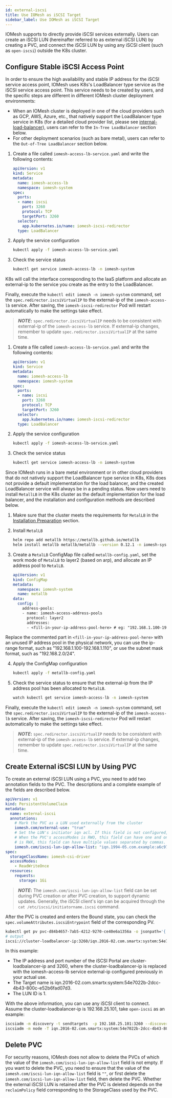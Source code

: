 ```yaml
---
id: external-iscsi
title: Use IOMesh as iSCSI Target
sidebar_label: Use IOMesh as iSCSI Target
---
```


IOMesh supports to directly provide iSCSI services externally. Users can create an iSCSI LUN (hereinafter referred to as external iSCSI LUN) by creating a PVC, and connect the iSCSI LUN by using any iSCSI client (such as `open-iscsi`) outside the K8s cluster.

## Configure Stable iSCSI Access Point

In order to ensure the high availability and stable IP address for the iSCSI service access point, IOMesh uses K8s's LoadBalancer type service as the iSCSI service access point. This service needs to be created by users, and the specific steps are different in different IOMesh cluster deployment environments:
*  When an IOMesh cluster is deployed in one of the cloud providers such as GCP, AWS, Azure, etc., that natively support the LoadBalancer type service in K8s (for a detailed cloud provider list, please see [internal-load-balancer](https://kubernetes.io/docs/concepts/services-networking/service/#internal-load-balancer)), users can refer to the `In-Tree LoadBalancer` section below.
* For other deployment scenarios (such as bare metal), users can refer to the `Out-of-Tree LoadBalancer` section below.

<!--DOCUSAURUS_CODE_TABS-->

<!--In-Tree LoadBalancer-->
1. Create a file called `iomesh-access-lb-service.yaml` and write the following contents:

    ```yaml
    apiVersion: v1
    kind: Service
    metadata:
      name: iomesh-access-lb
      namespace: iomesh-system
    spec:
      ports:
      - name: iscsi
        port: 3260
        protocol: TCP
        targetPort: 3260
      selector:
        app.kubernetes.io/name: iomesh-iscsi-redirector
      type: LoadBalancer
    ```

2. Apply the service configuration

    ```bash
    kubectl apply -f iomesh-access-lb-service.yaml
    ```

3. Check the service status

    ```bash
    kubectl get service iomesh-access-lb -n iomesh-system
    ```
K8s will call the interface corresponding to the IaaS platform and allocate an external-ip to the service you create as the entry to the LoadBalancer.

Finally, execute the `kubectl edit iomesh -n iomesh-system` command, set the `spec.redirector.iscsiVirtualIP` to the external-ip of the `iomesh-access-lb` service. After saving, the `iomesh-iscsi-redirector` Pod will restart automatically to make the settings take effect.

> **_NOTE_:** `spec.redirector.iscsiVirtualIP` needs to be consistent with external-ip of the `iomesh-access-lb` service. If external-ip changes, remember to update `spec.redirector.iscsiVirtualIP` at the same time.

<!--Out-of-Tree LoadBalancer-->
1. Create a file called `iomesh-access-lb-service.yaml` and write the following contents:

    ```yaml
    apiVersion: v1
    kind: Service
    metadata:
      name: iomesh-access-lb
      namespace: iomesh-system
    spec:
      ports:
      - name: iscsi
        port: 3260
        protocol: TCP
        targetPort: 3260
      selector:
        app.kubernetes.io/name: iomesh-iscsi-redirector
      type: LoadBalancer
    ```

2. Apply the service configuration

    ```bash
    kubectl apply -f iomesh-access-lb-service.yaml
    ```

3. Check the service status

    ```bash
    kubectl get service iomesh-access-lb -n iomesh-system
    ```

Since IOMesh runs in a bare metal environment or in other cloud providers that do not natively support the LoadBalancer type service in K8s, K8s does not provide a default implementation for the load balancer, and the created LoadBalancer service will always be in a pending status. Now users need to install `MetallLB` in the K8s cluster as the default implementation for the load balancer, and the installation and configuration methods are described below.

1. Makre sure that the cluster meets the requirements for `MetalLB` in the [Installation Preparation](https://metallb.universe.tf/installation/#preparation) section.

2. Install `MetalLB`

    ```bash
    helm repo add metallb https://metallb.github.io/metallb
    helm install metallb metallb/metallb --version 0.12.1 -n iomesh-system
    ```

3. Create a `MetalLB` ConfigMap file called `metallb-config.yaml`, set the work mode of `MetalLB` to layer2 (based on arp), and allocate an IP address pool to `MetalLB`.

    ```yaml
    apiVersion: v1
    kind: ConfigMap
    metadata:
      namespace: iomesh-system
      name: metallb
    data:
      config: |
        address-pools:
        - name: iomesh-access-address-pools
          protocol: layer2
          addresses:
          - <fill-in-your-ip-address-pool-here> # eg: "192.168.1.100-192.168.1.110" or "192.168.2.0/24"
    ```
Replace the commented part in `<fill-in-your-ip-address-pool-here>` with an unused IP address pool in the physical network, you can use the ip-range format, such as "192.168.1.100-192.168.1.110", or use the subnet mask format, such as "192.168.2.0/24".

4. Apply the ConfigMap configuration

    ```bash
    kubectl apply -f metallb-config.yaml
    ```

5. Check the service status to ensure that the external-ip from the IP address pool has been allocated to `MetalLB`.

    ```bash
    watch kubectl get service iomesh-access-lb -n iomesh-system
    ```

Finally, execute the `kubectl edit iomesh -n iomesh-system` command, set the `spec.redirector.iscsiVirtualIP` to the external-ip of the `iomesh-access-lb` service. After saving, the `iomesh-iscsi-redirector` Pod will restart automatically to make the settings take effect.

> **_NOTE_:** `spec.redirector.iscsiVirtualIP` needs to be consistent with external-ip of the `iomesh-access-lb` service. If external-ip changes, remember to update `spec.redirector.iscsiVirtualIP` at the same time.

<!--END_DOCUSAURUS_CODE_TABS-->

## Create External iSCSI LUN by Using PVC

To create an external iSCSI LUN using a PVC, you need to add two annotation fields to the PVC. The descriptions and a complete example of the fields are described below.

```yaml
apiVersion: v1
kind: PersistentVolumeClaim
metadata:
  name: external-iscsi
  annotations:
    # Mark the PVC as a LUN used externally from the cluster
    iomesh.com/external-use: "true"
    # Set the LUN's initiator iqn acl. If this field is not configured, all the initiator logins are prohibited. 
    # When the PVC's accessModes is RWO, this field can have one and only one value; when the PVC's accessModes 
    # is RWX, this field can have multiple values separated by commas. For all allowed iqns, the configuration is "*/*" 
    iomesh.com/iscsi-lun-iqn-allow-list: "iqn.1994-05.com.example:a6c97f775dcb"
spec:
  storageClassName: iomesh-csi-driver
  accessModes:
    - ReadWriteOnce
  resources:
    requests:
      storage: 1Gi
```

> **_NOTE_:** The `iomesh.com/iscsi-lun-iqn-allow-list` field can be set during PVC creation or after PVC creation, to support dynamic updates. Generally, the iSCSI client's iqn can be acquired through the `cat /etc/iscsi/initiatorname.iscsi` command.

After the PVC is created and enters the Bound state, you can check the `spec.volumeAttributes.iscsiEntrypoint` field of the corresponding PV.

```bash
kubectl get pv pvc-d84b4657-7ab5-4212-9270-ce40e6a1356a -o jsonpath='{.spec.csi.volumeAttributes.iscsiEndpoint}'
# output
iscsi://cluster-loadbalancer-ip:3260/iqn.2016-02.com.smartx:system:54e7022b-2dcc-4b43-800c-e52b6fad07d3/1
```

In this example:
* The IP address and port number of the iSCSI Portal are cluster-loadbalancer-ip and 3260, where the cluster-loadbalancer-ip is replaced with the iomesh-access-lb service external-ip configured previously in your actual use.
* The Target name is iqn.2016-02.com.smartx:system:54e7022b-2dcc-4b43-800c-e52b6fad07d3.
* The LUN ID is 1.

With the above information, you can use any iSCSI client to connect. Assume the cluster-loadbalancer-ip is 192.168.25.101, take `open-iscsi` as an example:

```bash
iscsiadm -m discovery -t sendtargets  -p 192.168.25.101:3260 --discover
iscsiadm -m node -T iqn.2016-02.com.smartx:system:54e7022b-2dcc-4b43-800c-e52b6fad07d3 -p 192.168.25.101:3260  --login
```

## Delete PVC

For security reasons, IOMesh does not allow to delete the PVCs of which the value of the `iomesh.com/iscsi-lun-iqn-allow-list` field is not empty. If you want to delete the PVC, you need to ensure that the value of the `iomesh.com/iscsi-lun-iqn-allow-list` field is `""`, or first delete the `iomesh.com/iscsi-lun-iqn-allow-list` field, then delete the PVC. Whether the external iSCSI LUN is retained after the PVC is deleted depends on the `reclaimPolicy` field corresponding to the StorageClass used by the PVC.
